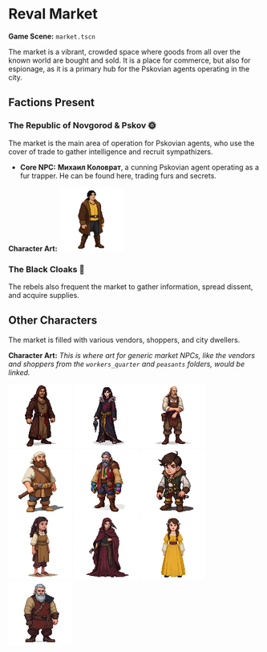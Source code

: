 # Reval Market

**Game Scene:** `market.tscn`

The market is a vibrant, crowded space where goods from all over the known world are bought and sold. It is a place for commerce, but also for espionage, as it is a primary hub for the Pskovian agents operating in the city.

## Factions Present

### The Republic of Novgorod & Pskov 🌞
The market is the main area of operation for Pskovian agents, who use the cover of trade to gather intelligence and recruit sympathizers.
-   **Core NPC:** **Михаил Коловрат**, a cunning Pskovian agent operating as a fur trapper. He can be found here, trading furs and secrets.

**Character Art:**
![](../../assets/characters/pskov/npc4.png)

### The Black Cloaks 🌃
The rebels also frequent the market to gather information, spread dissent, and acquire supplies.

## Other Characters

The market is filled with various vendors, shoppers, and city dwellers.

**Character Art:**
_This is where art for generic market NPCs, like the vendors and shoppers from the `workers_quarter` and `peasants` folders, would be linked._

![German tanner in fly-covered leather robes, a blood-spattered smock, and an expression of morbid glee.](../../assets/characters/workers_quarter/image-15.png)
![Leech/healer in patchy robes lined with vials and feathers, a crow skull tied to her belt, red clay on her cheeks.](../../assets/characters/workers_quarter/image-16.png)
![Mason in rough hemp trousers and a leather apron, dust clinging to his eyebrows, hands chalky with lime.](../../assets/characters/workers_quarter/image-13.png)
![Swedish carpenter with wooden splinters in his tunic, rolled-up sleeves, a belt of chisels, and a white linen headband.](../../assets/characters/workers_quarter/image-12.png)
![Bohemian glass peddler with a crooked back, glass beads braided into his beard, vibrant mismatched gloves.](../../assets/characters/workers_quarter/image-11.png)
![Young German merchant apprentice in tight woolen doublet, fur collar, ink-stained fingers, eyes darting nervously.](../../assets/characters/workers_quarter/image-9.png)
![Young weaver girl with colored wool in her hair, faded apron patterned with geometric runes, bare feet calloused and dirty.](../../assets/characters/workers_quarter/image-14.png)
![Apothecary crone with twisted spine, layers of moth-bitten shawls, owl feather behind one ear, eyes milky white.](../../assets/characters/workers_quarter/image-22.png)
![Tailor’s wife in fine dyed linen, sleeves too tight, silver pins in her hair, smiling, yellow dress](../../assets/characters/workers_quarter/image-23.png)
![Shoemaker in layered leathers, short and muscular, grey beard tied with twine, runes carved into his toolbelt.](../../assets/characters/workers_quarter/image-24.png)
